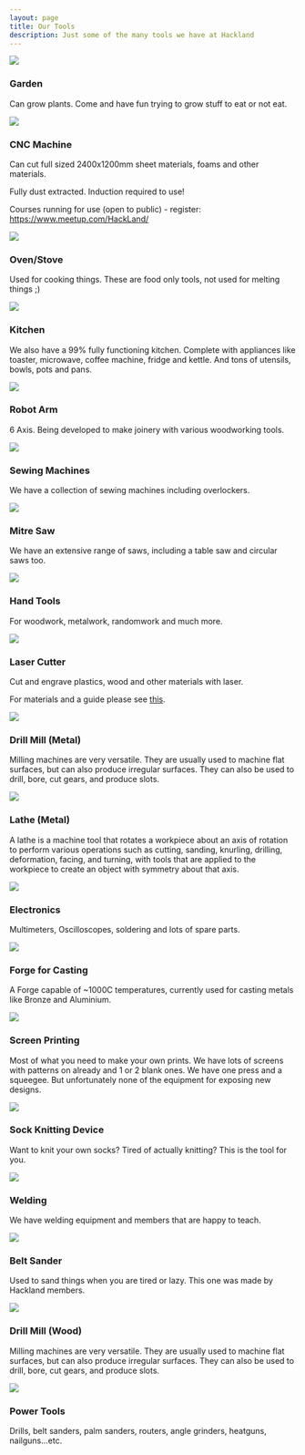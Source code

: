 ```yaml
---
layout: page
title: Our Tools
description: Just some of the many tools we have at Hackland
---
```


<div class="tool">
    <img class="tool-pic" src="/public/images/tools/garden.jpg"/>
    <div class="tool-description">
        <h3 class="tool-title">Garden</h3>
        <p>
            Can grow plants. Come and have fun trying to grow stuff to eat or not eat. 
        </p>
    </div>
</div>

<div class="tool">
    <img class="tool-pic" src="/public/images/cnc.jpg"/>
    <div class="tool-description">
        <h3 class="tool-title">CNC Machine</h3>
        <p>
            Can cut full sized 2400x1200mm sheet materials, foams and other materials.
        </p>
        <p>
            Fully dust extracted. Induction required to use!
        </p>
        <p>
            Courses running for use (open to public) - register: <a href="https://www.meetup.com/HackLand/">https://www.meetup.com/HackLand/</a>
        </p>
    </div>
</div>

<div class="tool">
    <img class="tool-pic" src="/public/images/tools/oven.jpg"/>
    <div class="tool-description">
        <h3 class="tool-title">Oven/Stove</h3>
        <p>
            Used for cooking things. These are food only tools, not used for melting things ;)
        </p>
    </div>
</div>

<div class="tool">
    <img class="tool-pic" src="/public/images/tools/kitchen.jpg"/>
    <div class="tool-description">
        <h3 class="tool-title">Kitchen</h3>
        <p>
            We also have a 99% fully functioning kitchen. Complete with appliances like toaster, microwave, coffee machine, fridge and kettle. And tons of utensils, bowls, pots and pans.
        </p>
    </div>
</div>

<div class="tool">
    <img class="tool-pic" src="/public/images/robot_arm.jpg"/>
    <div class="tool-description">
        <h3 class="tool-title">Robot Arm</h3>
        <p>
            6 Axis. Being developed to make joinery with various woodworking tools.
        </p>
    </div>
</div>

<div class="tool">
    <img class="tool-pic" src="/public/images/tools/singer.jpg"/>
    <div class="tool-description">
        <h3 class="tool-title">Sewing Machines</h3>
        <p>
            We have a collection of sewing machines including overlockers.
        </p>
    </div>
</div>

<div class="tool">
    <img class="tool-pic" src="/public/images/tools/table-saw.jpg"/>
    <div class="tool-description">
        <h3 class="tool-title">Mitre Saw</h3>
        <p>
            We have an extensive range of saws, including a table saw and circular saws too.
        </p>
    </div>
</div>


<div class="tool">
    <img class="tool-pic" src="/public/images/tools/shadow-board.jpg"/>
    <div class="tool-description">
        <h3 class="tool-title">Hand Tools</h3>
        <p>
            For woodwork, metalwork, randomwork and much more.
        </p>
    </div>
</div>

<div class="tool">
    <img class="tool-pic" src="/public/images/laser.jpg"/>
    <div class="tool-description">
        <h3 class="tool-title">Laser Cutter</h3>
        <p>
            Cut and engrave plastics, wood and other materials with laser.
        </p>
        <p>
            For materials and a guide please see <a href="/public/Material do-dont.pdf">this</a>.
        </p>
    </div>
</div>

<div class="tool">
    <img class="tool-pic" src="/public/images/tools/metal-mill.jpg"/>
    <div class="tool-description">
        <h3 class="tool-title">Drill Mill (Metal)</h3>
        <p>
            Milling machines are very versatile. They are usually used to machine flat surfaces, but can also produce irregular surfaces. They can also be used to drill, bore, cut gears, and produce slots.  
        </p>
    </div>
</div>

<div class="tool">
    <img class="tool-pic" src="/public/images/tools/metal-lathe.jpg"/>
    <div class="tool-description">
        <h3 class="tool-title">Lathe (Metal)</h3>
        <p>
           A lathe is a machine tool that rotates a workpiece about an axis of rotation to perform various operations such as cutting, sanding, knurling, drilling, deformation, facing, and turning, with tools that are applied to the workpiece to create an object with symmetry about that axis. 
        </p>
    </div>
</div>


<div class="tool">
    <img class="tool-pic" src="/public/images/tools/electronics.jpg"/>
    <div class="tool-description">
        <h3 class="tool-title">Electronics</h3>
        <p>
            Multimeters, Oscilloscopes, soldering and lots of spare parts. 
        </p>
    </div>
</div>

<div class="tool">
    <img class="tool-pic" src="/public/images/tools/casting.jpg"/>
    <div class="tool-description">
        <h3 class="tool-title">Forge for Casting</h3>
        <p>
            A Forge capable of ~1000C temperatures, currently used for casting metals like Bronze and Aluminium.
        </p>
    </div>
</div>

<div class="tool">
    <img class="tool-pic" src="/public/images/tools/screens.jpg"/>
    <div class="tool-description">
        <h3 class="tool-title">Screen Printing</h3>
        <p>
            Most of what you need to make your own prints. We have lots of screens with patterns on already and 1 or 2 blank ones. We have one press and a squeegee. But unfortunately none of the equipment for exposing new designs.
        </p>
    </div>
</div>

<div class="tool">
    <img class="tool-pic" src="/public/images/tools/sock-knit.jpg"/>
    <div class="tool-description">
        <h3 class="tool-title">Sock Knitting Device</h3>
        <p>
            Want to knit your own socks? Tired of actually knitting? This is the tool for you. 
        </p>
    </div>
</div>

<div class="tool">
    <img class="tool-pic" src="/public/images/tools/welder.jpg"/>
    <div class="tool-description">
        <h3 class="tool-title">Welding</h3>
        <p>
            We have welding equipment and members that are happy to teach. 
        </p>
    </div>
</div>

<div class="tool">
    <img class="tool-pic" src="/public/images/tools/belt-sander.jpg"/>
    <div class="tool-description">
        <h3 class="tool-title">Belt Sander</h3>
        <p>
            Used to sand things when you are tired or lazy. This one was made by Hackland members.
        </p>
    </div>
</div>

<div class="tool">
    <img class="tool-pic" src="/public/images/tools/wood-mill.jpg"/>
    <div class="tool-description">
        <h3 class="tool-title">Drill Mill (Wood)</h3>
        <p>
            Milling machines are very versatile. They are usually used to machine flat surfaces, but can also produce irregular surfaces. They can also be used to drill, bore, cut gears, and produce slots.  
        </p>
    </div>
</div>

<div class="tool">
    <img class="tool-pic" src="/public/images/tools/power-tools2.jpg"/>
    <div class="tool-description">
        <h3 class="tool-title">Power Tools</h3>
        <p>
            Drills, belt sanders, palm sanders, routers, angle grinders, heatguns, nailguns...etc.
        </p>
    </div>
</div>